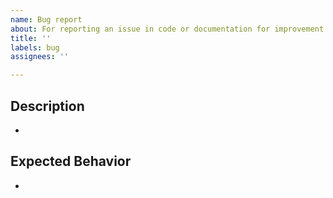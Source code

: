 ```yaml
---
name: Bug report
about: For reporting an issue in code or documentation for improvement
title: ''
labels: bug
assignees: ''

---
```


## Description

-

## Expected Behavior

-
